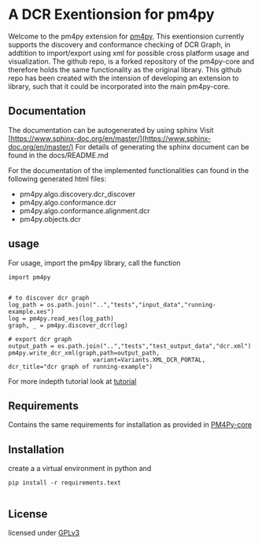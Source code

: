 # A DCR Exentionsion for pm4py
Welcome to the pm4py extension for [pm4py](https://github.com/pm4py/pm4py-core/tree/release).
This exentionsion currently supports the discovery and conformance checking of DCR Graph, in addtition to import/export using xml for possible cross platform usage and visualization.
The github repo, is a forked repository of the pm4py-core and therefore holds the same functionality as the original library. This github repo has been created with the intension of developing an extension to library, such that it could be incorporated into the main pm4py-core.


## Documentation
The documentation can be autogenerated by using sphinx Visit [https://www.sphinx-doc.org/en/master/](https://www.sphinx-doc.org/en/master/)
For details of generating the sphinx document can be found in the docs/README.md

For the documentation of the implemented functionalities can found in the following generated html files:
* pm4py.algo.discovery.dcr_discover
* pm4py.algo.conformance.dcr
* pm4py.algo.conformance.alignment.dcr
* pm4py.objects.dcr


## usage
For usage, import the pm4py library, call the function
```
import pm4py


# to discover dcr graph
log_path = os.path.join("..","tests","input_data","running-example.xes")
log = pm4py.read_xes(log_path)
graph, _ = pm4py.discover_dcr(log)

# export dcr graph
output_path = os.path.join("..","tests","test_output_data","dcr.xml")
pm4py.write_dcr_xml(graph,path=output_path,
                        variant=Variants.XML_DCR_PORTAL, dcr_title="dcr graph of running-example")
```
For more indepth tutorial look at [tutorial](https://github.com/paul-cvp/pm4py-dcr/blob/develop/notebooks/0_discover_dcr.ipynb)

## Requirements
Contains the same requirements for installation as provided in [PM4Py-core
](https://github.com/pm4py/pm4py-core/tree/release)

## Installation
create a a virtual environment in python and
```
pip install -r requirements.text


```

## License
licensed under [GPLv3](https://github.com/paul-cvp/pm4py-dcr/blob/develop/LICENSE)

